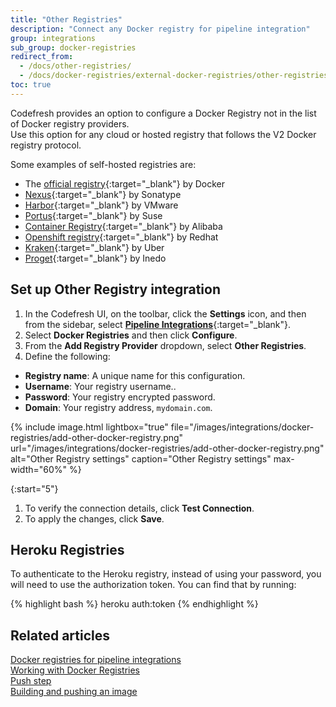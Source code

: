 ```yaml
---
title: "Other Registries"
description: "Connect any Docker registry for pipeline integration"
group: integrations
sub_group: docker-registries
redirect_from:
  - /docs/other-registries/
  - /docs/docker-registries/external-docker-registries/other-registries/
toc: true
---
```

Codefresh provides an option to configure a Docker Registry not in the list of Docker registry providers.  
Use this option for any cloud or hosted registry that follows the V2 Docker registry protocol.  

Some examples of self-hosted registries are:
* The [official registry](https://github.com/docker/distribution){:target="\_blank"} by Docker
* [Nexus](https://www.sonatype.com/nexus-repository-sonatype){:target="\_blank"} by Sonatype
* [Harbor](https://goharbor.io/){:target="\_blank"} by VMware
* [Portus](http://port.us.org/){:target="\_blank"} by Suse
* [Container Registry](https://www.alibabacloud.com/product/container-registry){:target="\_blank"} by Alibaba
* [Openshift registry](https://www.openshift.com/){:target="\_blank"} by Redhat
* [Kraken](https://github.com/uber/kraken){:target="\_blank"} by Uber
* [Proget](https://inedo.com/proget){:target="\_blank"} by Inedo

## Set up Other Registry integration

1. In the Codefresh UI, on the toolbar, click the **Settings** icon, and then from the sidebar, select [**Pipeline Integrations**](https://g.codefresh.io/account-admin/account-conf/integration){:target="\_blank"}. 
1. Select **Docker Registries** and then click **Configure**.
1. From the **Add Registry Provider** dropdown, select **Other Registries**.
1. Define the following:  
  * **Registry name**: A unique name for this configuration.
  * **Username**: Your registry username..
  * **Password**: Your registry encrypted password.
  * **Domain**: Your registry address, `mydomain.com`.  

{% include 
	image.html 
	lightbox="true" 
	file="/images/integrations/docker-registries/add-other-docker-registry.png" 
	url="/images/integrations/docker-registries/add-other-docker-registry.png" 
	alt="Other Registry settings" 
	caption="Other Registry settings" 
	max-width="60%" %}

{:start="5"}
1. To verify the connection details, click **Test Connection**.
1. To apply the changes, click **Save**.


## Heroku Registries

To authenticate to the Heroku registry, instead of using your password, you will need to use the authorization token.  You can find that by running:

{% highlight bash %}
heroku auth:token
{% endhighlight %}

## Related articles
[Docker registries for pipeline integrations]({{site.baseurl}}/docs/integrations/docker-registries/)  
[Working with Docker Registries]({{site.baseurl}}/docs/ci-cd-guides/working-with-docker-registries/)  
[Push step]({{site.baseurl}}/docs/pipelines/steps/push/)  
[Building and pushing an image]({{site.baseurl}}/docs/example-catalog/ci-examples/build-and-push-an-image/)  
